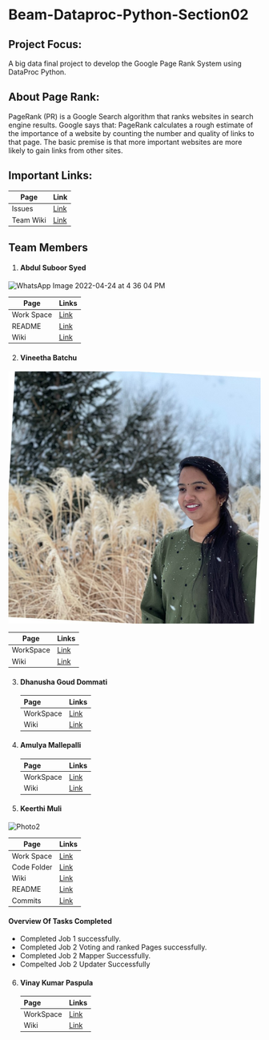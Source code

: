 # Beam-Dataproc-Python-Section02
## Project Focus:
 A big data final project to develop the Google Page Rank System using DataProc Python.
## About Page Rank:
PageRank (PR) is a Google Search algorithm that ranks websites in search engine results. Google says that: PageRank calculates a rough estimate of the importance of a website by counting the number and quality of links to that page. The basic premise is that more important websites are more likely to gain links from other sites.


## Important Links:


|Page|Link|
|--|--|
|Issues|[Link](https://github.com/AbdulSuboor-Syed/Beam-Python-Section02/issues)|
|Team Wiki|[Link](https://github.com/AbdulSuboor-Syed/Beam-Python-Section02/wiki)|

## Team Members
1. #### Abdul Suboor Syed

![WhatsApp Image 2022-04-24 at 4 36 04 PM](https://user-images.githubusercontent.com/77645775/164997700-a1153ebd-5a8c-4c0c-9d15-73eead309ba6.jpeg)


   |Page|Links|
   |--|--|
   |Work Space|[Link](https://github.com/AbdulSuboor-Syed/Beam-Python-Section02/tree/main/Abdul-Suboor-Syed-WorkSpace)|
   |README|[Link](https://github.com/AbdulSuboor-Syed/Beam-Python-Section02/blob/main/Abdul-Suboor-Syed-WorkSpace/README.md)|
   |Wiki|[Link](https://github.com/AbdulSuboor-Syed/Beam-Python-Section02/wiki)|
2. #### Vineetha Batchu
![My Image](Vineetha-Batchu-WorkSpace/my-image.jpg)

   |Page|Links|
   |---|---|
   |WorkSpace|[Link](https://github.com/AbdulSuboor-Syed/Beam-Python-Section02/tree/main/Vineetha-Batchu-WorkSpace)|
   |Wiki|[Link](https://github.com/AbdulSuboor-Syed/Beam-Python-Section02/wiki/Vineetha-Batchu)|

   
3. #### Dhanusha Goud Dommati

      |Page|Links|
      |---|---|
      |WorkSpace|[Link](https://github.com/AbdulSuboor-Syed/Beam-Python-Section02/tree/main/Dhanusha-Dommati-WorkSpace)|
      |Wiki|[Link](https://github.com/AbdulSuboor-Syed/Beam-Python-Section02/wiki/Dhanusha-Dommati)|
      

      
      
4. #### Amulya Mallepalli

     |Page|Links|
     |---|---|
     |WorkSpace|[Link](https://github.com/AbdulSuboor-Syed/Beam-Python-Section02/tree/main/Amulya-Mallepalli-WorkSpace)|
     |Wiki|[Link](https://github.com/AbdulSuboor-Syed/Beam-Python-Section02/wiki/Amulya-Mallepalli)|
      
      
      
      
      
5. #### Keerthi Muli
![Photo2](https://user-images.githubusercontent.com/77706824/164998907-e3b1044e-92a4-468f-acb0-4e09c7d56cb5.jpeg)

   
   |Page|Links|
   |--|--|
   |Work Space|[Link](https://github.com/AbdulSuboor-Syed/Beam-Python-Section02/tree/main/Keerthi-Muli-WorkSpace)|
   |Code Folder|[Link](https://github.com/AbdulSuboor-Syed/Beam-Java-Section02/tree/main/Keerthi-Muli-WorkSpace/src/main/java/edu/nwmissouri/sixmusketeers/keerthimuli)|
   |Wiki|[Link](https://github.com/AbdulSuboor-Syed/Beam-Python-Section02/wiki/Keerthi-Muli)|
   |README| [Link](https://github.com/AbdulSuboor-Syed/Beam-Java-Section02/blob/main/Keerthi-Muli-WorkSpace/README.md)|
   |Commits| [Link](https://github.com/AbdulSuboor-Syed/Beam-Java-Section02/commits/main/Keerthi-Muli-WorkSpace)|
   
   
   
   
   
   
   
   #### Overview Of Tasks Completed
    
   - Completed Job 1 successfully.
   -	Completed Job 2 Voting and ranked Pages successfully.
   -	Completed Job 2 Mapper Successfully.
   - Compelted Job 2 Updater Successfully
      


6. #### Vinay Kumar Paspula

      |Page|Links|
      |---|---|
      |WorkSpace|[Link](https://github.com/AbdulSuboor-Syed/Beam-Python-Section02/tree/main/Vinay-Paspula-WorkSpace)|
      |Wiki|[Link](https://github.com/AbdulSuboor-Syed/Beam-Python-Section02/wiki/Vinay-Kumar-Paspula)|
      
      
